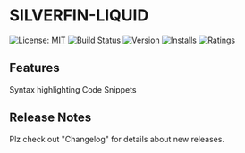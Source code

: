 # SILVERFIN-LIQUID

[![License: MIT](https://img.shields.io/badge/License-MIT-brightgreen.svg)](https://opensource.org/licenses/MIT) [![Build Status](https://travis-ci.org/Nicklas185105/Silverfin-Liquid.svg?branch=master)](https://travis-ci.com/github/Nicklas185105/Silverfin-Liquid) [![Version](https://vsmarketplacebadge.apphb.com/version-short/nicklaslydersen.silverfin-liquid.svg)](https://marketplace.visualstudio.com/items?itemName=nicklaslydersen.silverfin-liquid) [![Installs](https://vsmarketplacebadge.apphb.com/installs-short/nicklaslydersen.silverfin-liquid.svg)](https://marketplace.visualstudio.com/items?itemName=nicklaslydersen.silverfin-liquid) [![Ratings](https://vsmarketplacebadge.apphb.com/rating-short/nicklaslydersen.silverfin-liquid.svg)](https://marketplace.visualstudio.com/items?itemName=nicklaslydersen.silverfin-liquid)

## Features

Syntax highlighting
Code Snippets

## Release Notes

Plz check out "Changelog" for details about new releases.

